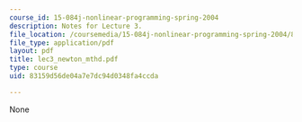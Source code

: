```yaml
---
course_id: 15-084j-nonlinear-programming-spring-2004
description: Notes for Lecture 3.
file_location: /coursemedia/15-084j-nonlinear-programming-spring-2004/83159d56de04a7e7dc94d0348fa4ccda_lec3_newton_mthd.pdf
file_type: application/pdf
layout: pdf
title: lec3_newton_mthd.pdf
type: course
uid: 83159d56de04a7e7dc94d0348fa4ccda

---
```

None